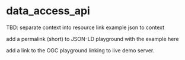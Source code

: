 # data_access_api

TBD:
separate context into resource
link example json to context

add a permalink (short) to JSON-LD playground with the example here

add a link to the OGC playground linking to live demo server.



